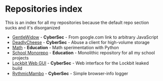 # Repositories index

This is an index for all my repositories because the default repo section sucks and it's disorganized

- [GentleWidow](https://github.com/andrealicheri/gentlewidow) - **CyberSec** - From google.com link to arbitrary JavaScript
- [DeadlyCheese](https://github.com/andrealicheri/deadlycheese) - **CyberSec** - Abuse a client for high-volume storage
- [Math](https://github.com/andrealicheri/math) - **Education** - Math sperimentation with Python
- [School Monorepo](https://github.com/andrealicheri/School-Monorepo) - **Education** - Monolithic repository for all my school projects
- [Lockbit Web GUI](https://github.com/andrealicheri/Lockbit-Web-GUI) - **CyberSec** - Web interface for the Lockbit leaked build
- [RythmicMambo](https://github.com/andrealicheri/RYTHMICMAMBO) - **CyberSec** - Simple browser-info logger 
